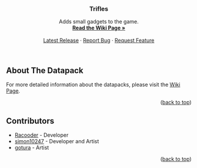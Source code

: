 <a name="readme-top"></a>

<h3 align="center">Trifles</h3>

<p align="center">
    Adds small gadgets to the game.
    <br/>
    <a href="https://github.com/Racoonia-Datapacks/datapacks/wiki/Trifles"><strong>Read the Wiki Page »</strong></a>
    <br/>
    <br/>
    <a href="https://github.com/Racoonia-Datapacks/datapacks/releases/tag/trifles">Latest Release</a>
    ·
    <a href="https://github.com/Racoonia-Datapacks/datapacks/issues/new?assignees=&labels=bug,trifles&projects=&template=bug_report.yaml&title=%5BBug%5D%3A+">Report Bug</a>
    ·
    <a href="https://github.com/Racoonia-Datapacks/datapacks/issues/new?assignees=&labels=enhancement,trifles&projects=&template=feature_request.yaml&title=%5BFeature%5D%3A+">Request Feature</a>
</p>
</div>

<br/>

<!-- ABOUT THE DATAPACK -->
## About The Datapack

For more detailed information about the datapacks, please visit the [Wiki Page](https://github.com/Racoonia-Datapacks/datapacks/wiki/Trifles).

<p align="right">(<a href="#readme-top">back to top</a>)</p>

<!-- CONTRIBUTORS -->
## Contributors

* [Racooder](https://github.com/Racooder) - Developer
* [simon10247](https://github.com/simon10247) - Developer and Artist
* [gotura](https://github.com/gotura) - Artist

<p align="right">(<a href="#readme-top">back to top</a>)</p>
